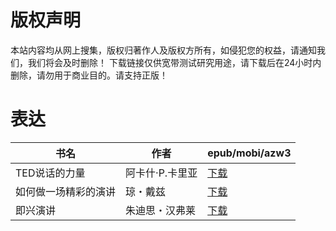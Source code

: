 # 版权声明

本站内容均从网上搜集，版权归著作人及版权方所有，如侵犯您的权益，请通知我们，我们将会及时删除！ 下载链接仅供宽带测试研究用途，请下载后在24小时内删除，请勿用于商业目的。请支持正版！

# 表达

| 书名 | 作者 | epub/mobi/azw3 |
| --- | --- | --- |
| TED说话的力量 | 阿卡什·P.卡里亚 | [下载](https://url89.ctfile.com/f/31084289-1356986599-210179?p=8866) |
| 如何做一场精彩的演讲 | 琼・戴兹 | [下载](https://url89.ctfile.com/f/31084289-1356984253-cb19a9?p=8866) |
| 即兴演讲 | 朱迪思・汉弗莱 | [下载](https://url89.ctfile.com/f/31084289-1357050613-87d762?p=8866) |

